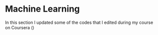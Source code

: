 # Machine Learning
In this section I updated some of the codes that I edited during my course on Coursera ()
